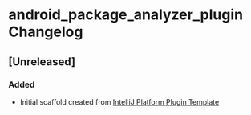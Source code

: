 <!-- Keep a Changelog guide -> https://keepachangelog.com -->

# android_package_analyzer_plugin Changelog

## [Unreleased]
### Added
- Initial scaffold created from [IntelliJ Platform Plugin Template](https://github.com/JetBrains/intellij-platform-plugin-template)

